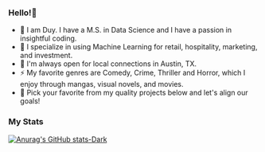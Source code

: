 ### Hello!👋

- 🌱 I am Duy. I have a M.S. in Data Science and I have a passion in insightful coding.
- 🔭 I specialize in using Machine Learning for retail, hospitality, marketing, and investment. 
- 👯 I'm always open for local connections in Austin, TX.
- ⚡ My favorite genres are Comedy, Crime, Thriller and Horror, which I enjoy through mangas, visual novels, and movies.
- 💬 Pick your favorite from my quality projects below and let's align our goals!

### My Stats
[![Anurag's GitHub stats-Dark](https://github-readme-stats.vercel.app/api?username=duynlq&show_icons=true&theme=dark#gh-dark-mode-only)](https://github.com/anuraghazra/github-readme-stats#gh-dark-mode-only)
<!--
**duynlq/duynlq** is a ✨ _special_ ✨ repository because its `README.md` (this file) appears on your GitHub profile.

Here are some ideas to get you started:

- 🔭 I’m currently working on ...
- 🌱 I’m currently learning ...
- 👯 I’m looking to collaborate on ...
- 🤔 I’m looking for help with ...
- 💬 Ask me about ...
- 📫 How to reach me: ...
- 😄 Pronouns: ...
- ⚡ Fun fact: ...
-->
